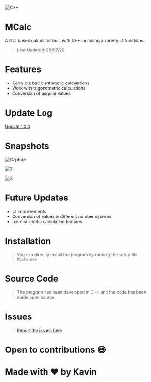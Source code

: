 ![C++](https://img.shields.io/badge/c++-%2300599C.svg?style=for-the-badge&logo=c%2B%2B&logoColor=white)
# MCalc
A GUI based calculator built with C++ including a variety of functions.

> Last Updated: 23/07/22

# Features
* Carry out basic arithmetic calculations
* Work with trigonometric calculations
* Conversion of angular values

# Update Log
[Update 1.0.0]()

# Snapshots

![Capture](https://user-images.githubusercontent.com/68228966/179508179-51be6597-6059-43b6-adb8-6e5181e3875e.JPG)

![2](https://user-images.githubusercontent.com/68228966/179508186-2303c042-4195-4c80-af35-2a678980654d.JPG)

![3](https://user-images.githubusercontent.com/68228966/179508193-bef40722-a0ec-4ee0-9973-3f19e43eba39.JPG)

# Future Updates
* UI improvements
* Conversion of values in different number systems
* more scientific calculation features

# Installation
> You can directly install the program by running the setup file `MCalc.exe`

# Source Code
> The program has been developed in C++ and the code has been made open source.

# Issues
> [Report the issues here](https://github.com/kavin-jindal/MCalc/issues)

# Open to contributions :smile:
# Made with :heart: by Kavin

